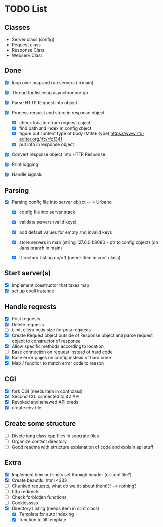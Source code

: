 # TODO List

## Classes
-	Server class (config)
-	Request class
-	Response Class
-	Webserv Class

## Done
- [x] loop over map and run servers (in main)
- [X] Thread for listening asynchronous i/o
- [x] Parse HTTP Request into object
- [x] Process request and store in response object
	- [x] check location from request object
	- [x] find path and index in config object
	- [x] figure out content type of body (MIME type) https://www.rfc-editor.org/rfc/rfc1341
	- [x] put info in response object
- [x] Convert response object into HTTP Response
- [x] Print logging
- [x] Handle signals


## Parsing
- [x] Parsing config file into server object -- > Urbano
	- [x] config file into server stack
	- [x] validate servers (valid keys)
	- [x] add default values for empty and invalid keys
	- [x] store servers in map (string 127.0.0.1:8080 - ptr to config object) (on Jans branch in main)
	- [x] Directory Listing on/off (needs item in conf class)


## Start server(s)
- [x] implement constructor that takes map
- [x] set up epoll instance

## Handle requests
- [x] Post requests
- [x] Delete requests
- [ ] Limit client body size for post requests
- [x] Create Request object outside of Response object and parse request object to constructor of response
- [x] Allow specific methods according to location
- [ ] Base connection on request instead of hard code
- [x] Base error pages on config instead of hard code
- [x] Map / function to match error code to reason

## CGI
- [x] fork CGI (needs item in conf class)
- [x] Second CGI connected to 42 API
- [x] Revoked and renewed API creds
- [x] create env file 

## Create some structure
- [ ] Divide long class cpp files in seperate files
- [ ] Organize content directory
- [ ] Good readme with structure explanation of code and explain api stuff

## Extra
- [x] Implement time out limits set through header (or conf file?)
- [x] Create beautiful html <333
- [ ] Chunked requests, what do we do about them!?! --> nothing?
- [ ] http redirects
- [ ] Check forbidden functions
- [ ] Cookiesssss
- [x] Directory Listing (needs item in conf class)
	- [x] Template for auto indexing
	- [x] function to fill template
